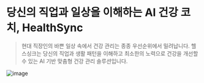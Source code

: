 # 당신의 직업과 일상을 이해하는 AI 건강 코치, HealthSync
> 현대 직장인의 바쁜 일상 속에서 건강 관리는 종종 우선순위에서 밀려납니다. 헬스싱크는 당신의 직업과 생활 패턴을 이해하고 최소한의 노력으로 건강을 개선할 수 있는 AI 기반 맞춤형 건강 관리 솔루션입니다.

![image](https://github.com/user-attachments/assets/e7a6a38c-6a98-4eda-882f-d48152a76241)
